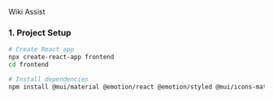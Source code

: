 Wiki Assist

### 1. Project Setup

```bash
# Create React app
npx create-react-app frontend
cd frontend

# Install dependencies
npm install @mui/material @emotion/react @emotion/styled @mui/icons-material axios jwt-decode react-router-dom
```
